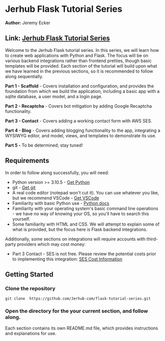 # Jerhub Flask Tutorial Series
**Author:** Jeremy Ecker

**Link:** [Jerhub Flask Tutorial Series](https://jerhub.com/tutorials/home)
--

Welcome to the Jerhub Flask tutorial series. In this series, we will learn how
to create web applications with Python and Flask. The focus will be on various
backend integrations rather than frontend pretties, though basic templates will
be provided. Each section of the tutorial will build upon what we have learned
in the previous sections, so it is recommended to follow along sequentially.

**Part 1 - Scaffold** - Covers installation and configuration, and
provides the foundation from which we build the application, including a basic
app with a sqlite database, a user model, and a login page.

**Part 2 - Recaptcha** - Covers bot mitigation by adding Google Recaptcha
functionality.

**Part 3 - Contact** - Covers adding a working contact form with AWS SES.

**Part 4 - Blog** - Covers adding blogging functionality to the app, integrating
a WYSIWYG editor, and model, views, and templates to demonstrate its use.

**Part 5 -** To be determined; stay tuned!

## Requirements
In order to follow along successfully, you will need:
- Python version >= 3.10.5 - 
[Get Python](https://www.python.org/downloads/)
- git - 
[Get git](https://github.com/cli/cli#installation)
- A real code editor (notepad won't cut it). You can use whatever you like, but
we recommend VSCode - 
[Get VSCode](https://code.visualstudio.com/download)
- Familiarity with basic Python use - 
[Python docs](https://www.python.org/doc/)
- Familiarity with your operating system's basic command line operations - we
have no way of knowing your OS, so you'll have to search this yourself.
- Some familiarity with HTML and CSS. We will attempt to explain some of what
is provided, but the focus here is Flask backend integrations.

Additionally, some sections on integrations will require accounts with
third-party providers which may cost money:

- Part 3 Contact - SES is not free. Please review the potential costs prior
to implementing this integration:
[SES Cost Information](https://aws.amazon.com/ses/pricing/)

## Getting Started

### Clone the repository
```
git clone  https://github.com/Jerhub-com/flask-tutorial-series.git
```

### Open the directory for the your current section, and follow along.
Each section contains its own README.md file, which provides instructions and
explanations for use.
